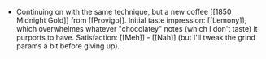 - Continuing on with the same technique, but a new coffee [[1850 Midnight Gold]] from [[Provigo]]. Initial taste impression: [[Lemony]], which overwhelmes whatever "chocolatey" notes (which I don't taste) it purports to have. Satisfaction: [[Meh]] - [[Nah]] (but I'll tweak the grind params a bit before giving up).
